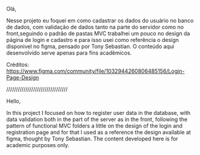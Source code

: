 Olá,

Nesse projeto eu foquei em como cadastrar os dados do usuário
no banco de dados, com validação de dados tanto na parte do 
servidor como no front,seguindo o padrão de pastas MVC trabalhei
um pouco no design da página de login e cadastro e para isso usei 
como referência o design dísponivel no figma, pensado por Tony Sebastian.
O conteúdo aqui desenvolvido serve apenas para fins acadêmicos.

Créditos: https://www.figma.com/community/file/1032944260806485156/Login-Page-Design


////////////////////////////////

Hello,

In this project I focused on how to register user data
in the database, with data validation both in the part of the
server as in the front, following the pattern of functional MVC folders
a little on the design of the login and registration page and for that I used
as a reference the design available at figma, thought by Tony Sebastian.
The content developed here is for academic purposes only.
